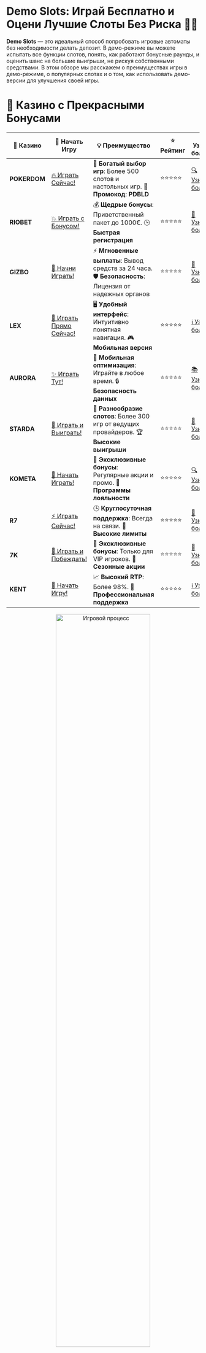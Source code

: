 # **Demo Slots: Играй Бесплатно и Оцени Лучшие Слоты Без Риска 🎰💸**

**Demo Slots** — это идеальный способ попробовать игровые автоматы без необходимости делать депозит. В демо-режиме вы можете испытать все функции слотов, понять, как работают бонусные раунды, и оценить шанс на большие выигрыши, не рискуя собственными средствами. В этом обзоре мы расскажем о преимуществах игры в демо-режиме, о популярных слотах и о том, как использовать демо-версии для улучшения своей игры.

# 🌟 Казино с Прекрасными Бонусами

| 🎲 **Казино** | 🔗 **Начать Игру** | 💡 **Преимущество** | ⭐ **Рейтинг** | 🔗 **Узнать больше** | 🆕 **Новая информация** |
|--------------|---------------------|---------------------|----------------|----------------------|-------------------------|
| **POKERDOM**  | [🔥 Играть Сейчас!](https://brandplay.link/4k77v2yx) | 🎉 **Богатый выбор игр**: Более 500 слотов и настольных игр. 🎁 **Промокод**: **PDBLD** | ⭐⭐⭐⭐⭐ | [🔍 Узнать больше](https://brandplay.link/4k77v2yx) | 🏆 **Победители турниров** получают эксклюзивные подарки! |
| **RIOBET**    | [💥 Играть с Бонусом!](https://brandplay.link/7xBLTPyj) | 💰 **Щедрые бонусы**: Приветственный пакет до 1000€. 🕒 **Быстрая регистрация** | ⭐⭐⭐⭐⭐ | [📖 Узнать больше](https://brandplay.link/7xBLTPyj) | 💬 **Поддержка 24/7** для комфортной игры в любое время! |
| **GIZBO**     | [🚀 Начни Играть!](https://brandplay.link/bprXw4YV) | ⚡ **Мгновенные выплаты**: Вывод средств за 24 часа. 🛡️ **Безопасность**: Лицензия от надежных органов | ⭐⭐⭐⭐⭐ | [📝 Узнать больше](https://brandplay.link/bprXw4YV) | 🔒 **SSL-шифрование** для максимальной безопасности данных игроков. |
| **LEX**       | [💎 Играть Прямо Сейчас!](https://brandplay.link/zW4hdDFV) | 🖥️ **Удобный интерфейс**: Интуитивно понятная навигация. 🎮 **Мобильная версия** | ⭐⭐⭐⭐⭐ | [ℹ️ Узнать больше](https://brandplay.link/zW4hdDFV) | 📱 **Поддержка всех мобильных устройств** для удобства игры в любом месте. |
| **AURORA**    | [✨ Играть Тут!](https://10trafic-stat2.com/click/668546556bcc6313411604bd/6766/13032/subaccount) | 📱 **Мобильная оптимизация**: Играйте в любое время. 🔒 **Безопасность данных** | ⭐⭐⭐⭐⭐ | [📚 Узнать больше](https://10trafic-stat2.com/click/668546556bcc6313411604bd/6766/13032/subaccount) | 🌍 **Международная лицензия** на деятельность в разных странах. |
| **STARDА**    | [🎉 Играть и Выиграть!](https://brandplay.link/fB7xwRFL) | 🎰 **Разнообразие слотов**: Более 300 игр от ведущих провайдеров. 🏆 **Высокие выигрыши** | ⭐⭐⭐⭐⭐ | [🔎 Узнать больше](https://brandplay.link/fB7xwRFL) | 🎉 **Ежемесячные турниры** с крупными призами! |
| **KOMETA**    | [🎁 Начать Играть!](https://brandplay.link/8ZymQJV8) | 🎁 **Эксклюзивные бонусы**: Регулярные акции и промо. 🔄 **Программы лояльности** | ⭐⭐⭐⭐⭐ | [🔍 Узнать больше](https://brandplay.link/8ZymQJV8) | 🌟 **Персонализированные предложения** для долгосрочных игроков. |
| **R7**        | [⚡ Играть Сейчас!](https://brandplay.link/bMd3Yjsw) | 🕒 **Круглосуточная поддержка**: Всегда на связи. 💸 **Высокие лимиты** | ⭐⭐⭐⭐⭐ | [📖 Узнать больше](https://brandplay.link/bMd3Yjsw) | 🎯 **Рейтинг игроков** для лучших участников. |
| **7K**        | [🎯 Играть и Побеждать!](https://brandplay.link/BvQyFShp) | 🌟 **Эксклюзивные бонусы**: Только для VIP игроков. 🎉 **Сезонные акции** | ⭐⭐⭐⭐⭐ | [📝 Узнать больше](https://brandplay.link/BvQyFShp) | 🥇 **Особые привилегии** для постоянных игроков. |
| **KENT**      | [🔑 Начать Игру!](https://brandplay.link/Fv2WP3js) | 📈 **Высокий RTP**: Более 98%. 💼 **Профессиональная поддержка** | ⭐⭐⭐⭐⭐ | [ℹ️ Узнать больше](https://brandplay.link/Fv2WP3js) | 💬 **Поддержка на нескольких языках** для удобства игроков. |

<div align="center"> <img src="https://i.pinimg.com/originals/1d/b3/25/1db325483acbe642c6d4e6fdd73a4988.gif" alt="Игровой процесс" width="70%"> </div>
---

# 🚀 Быстрые Выигрыши и Поддержка

| 🎲 **Казино** | 🔗 **Начать Игру** | 💡 **Преимущество** | ⭐ **Рейтинг** | 🔗 **Узнать больше** | 🆕 **Новая информация** |
|--------------|---------------------|---------------------|----------------|----------------------|-------------------------|
| **GAMA**      | [🎯 Играть Прямо Сейчас!](https://brandplay.link/j6NMKsDz) | 🔍 **Интуитивный интерфейс**: Легкость использования. 🏅 **Престижные турниры** | ⭐⭐⭐⭐☆ | [🔎 Узнать больше](https://brandplay.link/j6NMKsDz) | 🏆 **Турниры с большими призами** каждый месяц. |
| **ONION**     | [💥 Играть и Выигрывать!](https://brandplay.link/zBGRVpQ9) | 🤑 **Низкие ставки**: Идеально для начинающих. 🔄 **Быстрые выводы** | ⭐⭐⭐⭐☆ | [🔍 Узнать больше](https://brandplay.link/zBGRVpQ9) | 🎮 **Казино для новичков** с простыми правилами. |
| **ЧЕМПИОН**   | [🏅 Играть в Турнире!](https://temon-gter.cfd/go/lRq?p80412p304504pcc44t17455) | 🏅 **Лояльная программа**: Награды за активность. 🎁 **Ежемесячные бонусы** | ⭐⭐⭐⭐☆ | [📖 Узнать больше](https://temon-gter.cfd/go/lRq?p80412p304504pcc44t17455) | 🥇 **Турниры и лояльность** — каждый шаг вознаграждается. |
| **VAVADA**    | [🚀 Играть Без Ожидания!](https://vavadapartner.pro/?promo=ea5c9275-6854-4505-94fc-95ab18221945-linkb2) | 🚀 **Быстрая регистрация**: Начните играть мгновенно. 🔐 **Безопасные транзакции** | ⭐⭐⭐⭐☆ | [📝 Узнать больше](https://vavadapartner.pro/?promo=ea5c9275-6854-4505-94fc-95ab18221945-linkb2) | 🏆 **Программа для новых игроков** с бонусами за регистрацию. |
| **FRIENDS**   | [🎉 Играть и Развлекаться!](https://gofriends.mba/linkb2) | 🤝 **Социальные игры**: Играйте с друзьями. 🌐 **Мультиплатформенность** | ⭐⭐⭐⭐☆ | [ℹ️ Узнать больше](https://gofriends.mba/linkb2) | 🎮 **Играйте с друзьями** и зарабатывайте бонусы за совместные действия. |
| **1WIN**      | [⚡ Играть и Выигрывать!](https://brandplay.link/smXVpBbG) | 🏆 **Спортивные ставки**: Широкий выбор видов спорта. 💵 **Высокие коэффициенты** | ⭐⭐⭐⭐☆ | [📚 Узнать больше](https://brandplay.link/smXVpBbG) | ⚽ **Бонусы на спортивные ставки** для активных игроков. |
| **DRIP**      | [💥 Играть Сразу!](https://drp-ircp01.com/c07e6a3db) | 🌐 **Инновационные игры**: Новейшие игровые технологии. 🛡️ **Высокая безопасность** | ⭐⭐⭐⭐☆ | [🔎 Узнать больше](https://drp-ircp01.com/c07e6a3db) | 🔧 **Инновационные функции** для удобства игры. |
| **JOYCASINO** | [🎰 Играть И Побеждать!](https://rpc30.call2me.pro/?/ru/registration?apkpop=0&partner=p24970p3291217pc98f) | 🎁 **Приятные бонусы**: Ежедневные акции и подарки. 🕹️ **Разнообразие игр** | ⭐⭐⭐⭐☆ | [🔍 Узнать больше](https://rpc30.call2me.pro/?/ru/registration?apkpop=0&partner=p24970p3291217pc98f) | 🎉 **Щедрые фриспины** для новых игроков. |
| **PLAYFORTUNA** | [🔥 Играть С Бонусом!](https://fortunapromo.net/alt/playfortuna/registration?0dc4a9362a71feb7e3f165fb8e766f70) | 🎉 **Регулярные акции**: Бонусы, фриспины и многое другое. 🏅 **Турниры** | ⭐⭐⭐⭐☆ | [📚 Узнать больше](https://fortunapromo.net/alt/playfortuna/registration?0dc4a9362a71feb7e3f165fb8e766f70) | 🎯 **Выгодные предложения** на популярные игры. |
| **SYKAA**     | [💸 Играть Сейчас!](https://s-two-way.com/?source=linkb2&pid=30697) | 💸 **Доступные ставки**: Идеально для новичков. 🎁 **Щедрые бонусы** | ⭐⭐⭐⭐☆ | [🔍 Узнать больше](https://s-two-way.com/?source=linkb2&pid=30697) | 💥 **Акции с большими бонусами** для новичков и опытных игроков. |

<div align="center"> <img src="https://schaeffers-cdn.s3.amazonaws.com/images/default-source/schaeffers-cdn-images/default-images/sectors/bigstock-casino-gambling-concept-with-f-369012793.jpg?sfvrsn=493ad806_4" alt="Игровой процесс" width="70%"> </div>
---

# 💸 Казино с Привлекательными Программами Лояльности

| 🎲 **Казино** | 🔗 **Начать Игру** | 💡 **Преимущество** | ⭐ **Рейтинг** | 🔗 **Узнать больше** | 🆕 **Новая информация** |
|--------------|---------------------|---------------------|----------------|----------------------|-------------------------|
| **KOMETA**    | [🎯 Начни Играть!](https://brandplay.link/8ZymQJV8) | 🎁 **Эксклюзивные бонусы**: Регулярные акции и промо. 🔄 **Программы лояльности** | ⭐⭐⭐⭐⭐ | [🔍 Узнать больше](https://brandplay.link/8ZymQJV8) | 🌟 **Персонализированные предложения** для долгосрочных игроков. |
| **1Xslots**   | [🏅 Играть Прямо Сейчас!](https://brandplay.link/hSB1khtr) | 🎉 **Множество акций**: Еженедельные бонусы и турниры. 🛡️ **Безопасность** | ⭐⭐⭐⭐⭐ | [📚 Узнать больше](https://brandplay.link/hSB1khtr) | 🏅 **Награды за активность**: участники программы лояльности получают специальные привилегии. |
| **R7**        | [🚀 Играть Сейчас!](https://brandplay.link/bMd3Yjsw) | 🕒 **Круглосуточная поддержка**: Всегда на связи. 💸 **Высокие лимиты** | ⭐⭐⭐⭐⭐ | [📖 Узнать больше](https://brandplay.link/bMd3Yjsw) | 💬 **VIP-поддержка** для постоянных игроков с приоритетом. |

<div align="center"> <img src="https://i.pinimg.com/originals/1d/b3/25/1db325483acbe642c6d4e6fdd73a4988.gif" alt="Игровой процесс" width="70%"> </div>
---

## Что Такое Demo Slots? 🎮

**Demo Slots** — это бесплатные версии популярных слотов, доступные в онлайн-казино. В этих играх вы можете делать ставки виртуальными деньгами, но не тратить реальные средства. Демо-режим предоставляет все возможности для того, чтобы познакомиться с механикой игры, изучить бонусные функции и понять, подходит ли этот слот для игры на реальные деньги.

### Почему стоит играть в Demo Slots?
- **Безопасность**: Игра в демо-режиме позволяет избежать потерь, так как все ставки делаются виртуальными деньгами.
- **Оценка механики игры**: Вы можете познакомиться с особенностями слота и понять, как работают бонусы, линии выплат и множители.
- **Практика**: Демо-игра — это отличная возможность потренироваться, разработать свою стратегию и повысить шансы на успех в реальной игре.

## Преимущества Demo Slots 🎰

### 1. **Без Риска Потери Денег** 💸  
Одним из главных преимуществ игры в демо-режиме является то, что вы не рискуете своими деньгами. Все ставки делаются виртуальными средствами, поэтому вы можете играть в любое время, без страха потерять капитал.

### 2. **Изучение Механики Игры** 🧩  
Демо-режим позволяет изучить правила игры, особенности выплат и бонусных функций. Вы можете протестировать различные стратегии ставок, не переживая о финансовых потерях. Это полезно для игроков, которые хотят освоить слот перед игрой на реальные деньги.

### 3. **Доступность и Удобство** 📱  
Большинство популярных слотов доступны в демо-режиме на мобильных устройствах и компьютерах. Вы можете начать играть в любое время и в любом месте, без необходимости в регистрации или депозите.

### 4. **Обучение и Разработка Стратегий** 🧠  
Демо-слоты — это отличная возможность для новичков и опытных игроков, чтобы понять, как работают функции игры и оптимизировать свою стратегию ставок. Вы можете попробовать различные подходы к игре и узнать, что работает лучше всего для вас.

## Популярные Demo Slots 🎰

### 1. **Sweet Bonanza Demo** 🍬  
**Sweet Bonanza** — это один из самых популярных слотов от **Pragmatic Play**, который стал любимцем многих игроков благодаря яркой графике и увлекательной механике. В демо-режиме вы можете испытать функции **Tumble**, бонусные раунды и множество других возможностей для выигрыша.

- **Особенности**: каскадные выигрыши и множители до 100x.
- **Демо-режим** позволяет понять, как часто выпадают бонусы и как большие выигрыши могут сказываться на вашем бюджете.

### 2. **Wolf Gold Demo** 🐺  
**Wolf Gold** — это слот, вдохновленный природой Северной Америки. С механикой **Money Respin** и возможностью выигрыша джекпотов, этот слот предлагает массу интересных возможностей для игроков.

- **Особенности**: функция **Money Respin** и джекпоты.
- В демо-режиме вы можете узнать, как часто активируется эта функция и какой потенциал для выигрыша она дает.

### 3. **John Hunter and the Tomb of the Scarab Queen Demo** 🏺  
В этом слоте вас ждет приключение в поисках древних артефактов и несметных сокровищ. Игра включает множители, бесплатные спины и бонусные раунды.

- **Особенности**: множители до 500x и бесплатные спины.
- В демо-режиме можно увидеть, как часто активируются бонусы и насколько щедры множители.

### 4. **The Dog House Demo** 🐶  
**The Dog House** — это веселый и динамичный слот с милыми собачками и множеством бонусных возможностей, таких как **Sticky Wilds**.

- **Особенности**: **Sticky Wilds** и бесплатные спины.
- Играйте в демо-режиме, чтобы увидеть, как **Sticky Wilds** могут изменить ход игры.

### 5. **Gates of Olympus Demo** ⚡  
**Gates of Olympus** — это слот, посвященный богам Олимпа, где главным персонажем является **Зевс**. В игре используется система **Tumble** и множители, которые могут привести к большим выигрышам.

- **Особенности**: множители до 500x и бонусы.
- Пробуйте демо-режим, чтобы увидеть, как часто появляются множители и как это влияет на ваш выигрыш.

## Как Играть в Demo Slots? 🎲

### 1. **Выбор Казино** 🏆  
Для начала выберите онлайн-казино, которое предлагает демо-слоты от известных разработчиков, таких как **Pragmatic Play**, **NetEnt**, **Play'n GO** и других.

### 2. **Запуск Игра** 🎰  
После выбора слота в демо-режиме, просто нажмите на кнопку "Play for Free" или "Demo" и начните игру. Вам не нужно делать депозит или регистрироваться.

### 3. **Настройка Ставок** 💰  
В демо-игре можно настроить размер ставок, чтобы понять, как это влияет на ваши выигрыши. Помните, что ставки делаются виртуальными деньгами.

### 4. **Использование Бонусных Функций** 🎁  
Тестируйте бонусные раунды, бесплатные спины, множители и другие функции. Это поможет вам понять, как часто они выпадают и какой потенциал для выигрыша они дают.

## Советы по Игре в Demo Slots 🎯

### 1. **Изучайте Механики Игры** 🔍  
Перед тем как начать играть на реальные деньги, изучите механики игры, такие как функции **Tumble**, **Multiplier**, **Free Spins** и другие. Это поможет вам лучше понять слот и подготовиться к игре с реальными ставками.

### 2. **Тестируйте Стратегии** 📊  
Используйте демо-режим для разработки и тестирования различных стратегий ставок. Это поможет вам найти оптимальную стратегию для игры на реальные деньги.

### 3. **Играйте без Рисков** 💡  
Не беспокойтесь о потере денег. Используйте демо-режим для наслаждения игрой и получения опыта без финансовых рисков.

### 4. **Попробуйте Разные Слоты** 🎮  
Не ограничивайтесь одним слотом. В демо-режиме можно играть в различные игры, чтобы найти те, которые вам нравятся больше всего.

## Заключение 🏁

**Demo Slots** — это отличный способ насладиться играми от известных разработчиков, таких как **Pragmatic Play**, **NetEnt**, и **Microgaming**, не рискуя своими деньгами. Используйте демо-режим для обучения, тестирования стратегий и получения удовольствия от игры. Это отличный способ подготовиться к игре на реальные деньги, освоить механики слотов и понять, какой слот вам подходит.

---
*Азартные игры могут вызвать зависимость. Играйте ответственно и выбирайте только лицензированные казино для безопасной игры.*  
